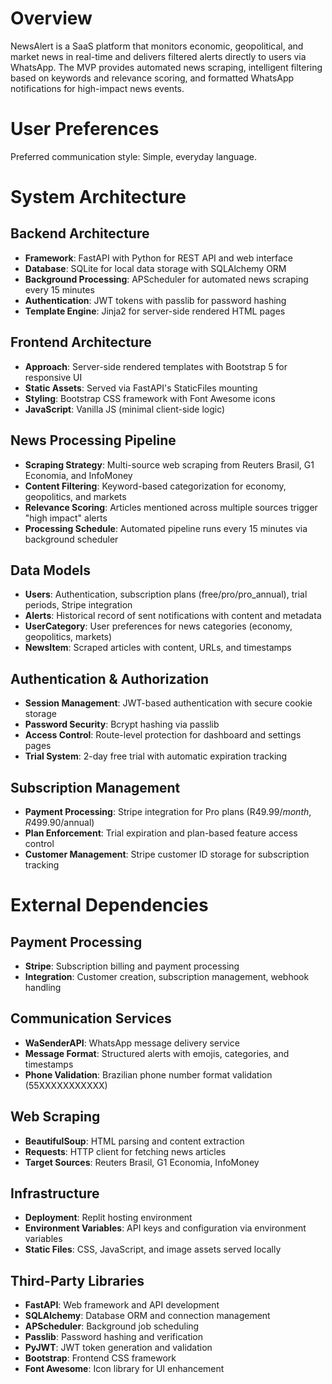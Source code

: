# Overview

NewsAlert is a SaaS platform that monitors economic, geopolitical, and market news in real-time and delivers filtered alerts directly to users via WhatsApp. The MVP provides automated news scraping, intelligent filtering based on keywords and relevance scoring, and formatted WhatsApp notifications for high-impact news events.

# User Preferences

Preferred communication style: Simple, everyday language.

# System Architecture

## Backend Architecture
- **Framework**: FastAPI with Python for REST API and web interface
- **Database**: SQLite for local data storage with SQLAlchemy ORM
- **Background Processing**: APScheduler for automated news scraping every 15 minutes
- **Authentication**: JWT tokens with passlib for password hashing
- **Template Engine**: Jinja2 for server-side rendered HTML pages

## Frontend Architecture
- **Approach**: Server-side rendered templates with Bootstrap 5 for responsive UI
- **Static Assets**: Served via FastAPI's StaticFiles mounting
- **Styling**: Bootstrap CSS framework with Font Awesome icons
- **JavaScript**: Vanilla JS (minimal client-side logic)

## News Processing Pipeline
- **Scraping Strategy**: Multi-source web scraping from Reuters Brasil, G1 Economia, and InfoMoney
- **Content Filtering**: Keyword-based categorization for economy, geopolitics, and markets
- **Relevance Scoring**: Articles mentioned across multiple sources trigger "high impact" alerts
- **Processing Schedule**: Automated pipeline runs every 15 minutes via background scheduler

## Data Models
- **Users**: Authentication, subscription plans (free/pro/pro_annual), trial periods, Stripe integration
- **Alerts**: Historical record of sent notifications with content and metadata
- **UserCategory**: User preferences for news categories (economy, geopolitics, markets)
- **NewsItem**: Scraped articles with content, URLs, and timestamps

## Authentication & Authorization
- **Session Management**: JWT-based authentication with secure cookie storage
- **Password Security**: Bcrypt hashing via passlib
- **Access Control**: Route-level protection for dashboard and settings pages
- **Trial System**: 2-day free trial with automatic expiration tracking

## Subscription Management
- **Payment Processing**: Stripe integration for Pro plans (R$49.99/month, R$499.90/annual)
- **Plan Enforcement**: Trial expiration and plan-based feature access control
- **Customer Management**: Stripe customer ID storage for subscription tracking

# External Dependencies

## Payment Processing
- **Stripe**: Subscription billing and payment processing
- **Integration**: Customer creation, subscription management, webhook handling

## Communication Services
- **WaSenderAPI**: WhatsApp message delivery service
- **Message Format**: Structured alerts with emojis, categories, and timestamps
- **Phone Validation**: Brazilian phone number format validation (55XXXXXXXXXXX)

## Web Scraping
- **BeautifulSoup**: HTML parsing and content extraction
- **Requests**: HTTP client for fetching news articles
- **Target Sources**: Reuters Brasil, G1 Economia, InfoMoney

## Infrastructure
- **Deployment**: Replit hosting environment
- **Environment Variables**: API keys and configuration via environment variables
- **Static Files**: CSS, JavaScript, and image assets served locally

## Third-Party Libraries
- **FastAPI**: Web framework and API development
- **SQLAlchemy**: Database ORM and connection management
- **APScheduler**: Background job scheduling
- **Passlib**: Password hashing and verification
- **PyJWT**: JWT token generation and validation
- **Bootstrap**: Frontend CSS framework
- **Font Awesome**: Icon library for UI enhancement
